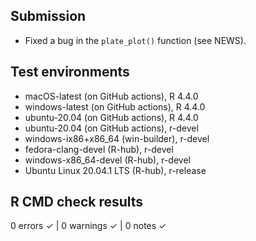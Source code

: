 ## Submission 

* Fixed a bug in the `plate_plot()` function (see NEWS).

## Test environments
* macOS-latest (on GitHub actions), R 4.4.0
* windows-latest (on GitHub actions), R 4.4.0
* ubuntu-20.04 (on GitHub actions), R 4.4.0
* ubuntu-20.04 (on GitHub actions), r-devel
* windows-ix86+x86_64 (win-builder), r-devel
* fedora-clang-devel (R-hub), r-devel
* windows-x86_64-devel (R-hub), r-devel
* Ubuntu Linux 20.04.1 LTS (R-hub), r-release

## R CMD check results

0 errors ✓ | 0 warnings ✓ | 0 notes ✓

